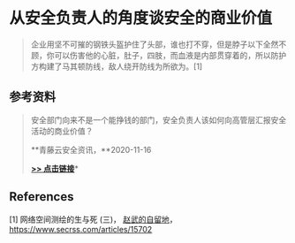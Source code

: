 # 从安全负责人的角度谈安全的商业价值

>   企业用坚不可摧的钢铁头盔护住了头部，谁也打不穿，但是脖子以下全然不顾，你可以伤害他的心脏，肚子，四肢，而血液是内部贯穿着的，所以防护方构建了马其顿防线，敌人绕开防线为所欲为。[1]





## 参考资料

>   安全部门向来不是一个能挣钱的部门，安全负责人该如何向高管层汇报安全活动的商业价值？
>
>   **青藤云安全资讯，**2020-11-16
>
>   **[>> 点击链接](https://www.secrss.com/articles/27100)***



## References

\[1] 网络空间测绘的生与死 (三)， [赵武的自留地](https://www.secrss.com/articles?author=赵武的自留地)， https://www.secrss.com/articles/15702

